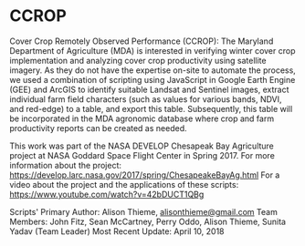 # CCROP
Cover Crop Remotely Observed Performance (CCROP): The Maryland Department of Agriculture (MDA) is interested 
in verifying winter cover crop implementation and analyzing cover crop productivity using satellite imagery. 
As they do not have the expertise on-site to automate the process, we used a combination of scripting using 
JavaScript in Google Earth Engine (GEE) and ArcGIS to identify suitable Landsat and Sentinel images, extract 
individual farm field characters (such as values for various bands, NDVI, and red-edge) to a table, and export 
this table. Subsequently, this table will be incorporated in the MDA agronomic database where crop and farm 
productivity reports can be created as needed.

This work was part of the NASA DEVELOP Chesapeak Bay Agriculture project at NASA Goddard Space Flight Center in
Spring 2017. 
For more information about the project: 
https://develop.larc.nasa.gov/2017/spring/ChesapeakeBayAg.html
For a video about the project and the applications of these scripts:
https://www.youtube.com/watch?v=42bDUCT1QBg


Scripts' Primary Author: Alison Thieme, alisonthieme@gmail.com
Team Members: John Fitz, Sean McCartney, Perry Oddo, Alison Thieme, Sunita Yadav (Team Leader)
Most Recent Update: April 10, 2018
